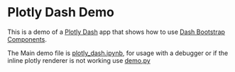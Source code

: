 # Plotly Dash Demo
This is a demo of a [Plotly Dash](https://plot.ly/dash/) app that shows how to use [Dash Bootstrap Components](https://dash-bootstrap-components.opensource.faculty.ai/).

The Main demo file is [plotly_dash.ipynb](./plotly_dash.ipynb), for usage with a debugger
or if the inline plotly renderer is not working use [demo.py](./demo.py)